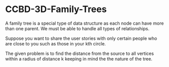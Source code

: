 # CCBD-3D-Family-Trees
A family tree is a special type of data structure as each node can have more than one parent. We must be 
able to handle all types of relationships.

Suppose you want to share the user stories with only certain people who are close to you such as those in your 
kth circle.

The given problem is to find the distance from the source to all vertices within a radius of distance k
keeping in mind the the nature of the tree.


